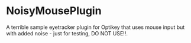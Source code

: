 # NoisyMousePlugin

A terrible sample eyetracker plugin for Optikey that uses mouse input but with added noise - just for testing, DO NOT USE!!.
